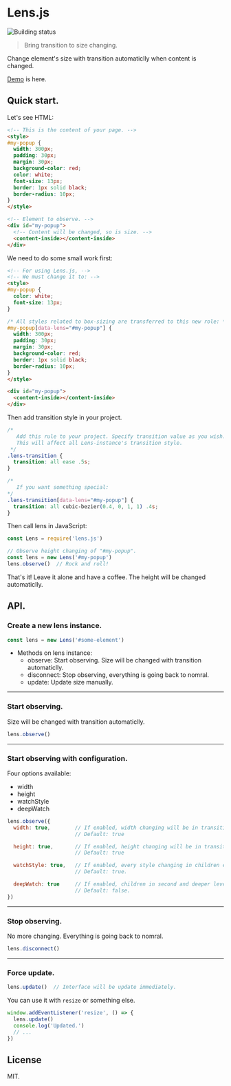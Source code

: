 # Lens.js

![Building status](https://travis-ci.org/LancerComet/lens.js.svg?branch=master)

> Bring transition to size changing.

Change element's size with transition automaticlly when content is changed.

[Demo](https://lancercomet.github.io/lens.js/) is here.

## Quick start.

Let's see HTML:

```html
<!-- This is the content of your page. -->
<style>
#my-popup {
  width: 300px;
  padding: 30px;
  margin: 30px;
  background-color: red;
  color: white;
  font-size: 13px;
  border: 1px solid black;  
  border-radius: 10px;
}
</style>

<!-- Element to observe. -->
<div id="my-popup">
  <!-- Content will be changed, so is size. -->
  <content-inside></content-inside>
</div>
```

We need to do some small work first:

```html
<!-- For using Lens.js, -->
<!-- We must change it to: -->
<style>
#my-popup {
  color: white;
  font-size: 13px;
}

/* All styles related to box-sizing are transferred to this new role: */
#my-popup[data-lens="#my-popup"] {
  width: 300px;
  padding: 30px;
  margin: 30px;
  background-color: red;
  border: 1px solid black;
  border-radius: 10px;
}
</style>

<div id="my-popup">
  <content-inside></content-inside>
</div>
```

Then add transition style in your project.

```css
/*
   Add this rule to your project. Specify transition value as you wish.
   This will affect all Lens-instance's transition style.
 */
.lens-transition {
  transition: all ease .5s;
}

/*
   If you want something special:
*/
.lens-transition[data-lens="#my-popup"] {
  transition: all cubic-bezier(0.4, 0, 1, 1) .4s;
}

```

Then call lens in JavaScript:

```javascript
const Lens = require('lens.js')

// Observe height changing of "#my-popup".
const lens = new Lens('#my-popup')
lens.observe()  // Rock and roll!
```

That's it! Leave it alone and have a coffee. The height will be changed automaticlly.

## API.

### Create a new lens instance.

```javascript
const lens = new Lens('#some-element')
```

- Methods on lens instance:
  - observe: Start observing. Size will be changed with transition automaticlly.
  - disconnect: Stop observing, everything is going back to nomral.
  - update: Update size manually.

---

### Start observing.

Size will be changed with transition automaticlly.

```javascript
lens.observe()
```

---

### Start observing with configuration.

  Four options available:
  - width
  - height
  - watchStyle
  - deepWatch

```javascript
lens.observe({
  width: true,        // If enabled, width changing will be in transition.
                      // Default: true

  height: true,       // If enabled, height changing will be in transition.
                      // Default: true

  watchStyle: true,   // If enabled, every style changing in children element will be caught.
                      // Default: true.

  deepWatch: true     // If enabled, children in second and deeper level will be observed.
                      // Default: false.
})
```

---

### Stop observing.

No more changing. Everything is going back to nomral.

```javascript
lens.disconnect()
```

---

### Force update.

```javascript
lens.update()  // Interface will be update immediately.
```

You can use it with `resize` or something else.

```javascript
window.addEventListener('resize', () => {
  lens.update()
  console.log('Updated.')
  // ...
})
```

## License

MIT.